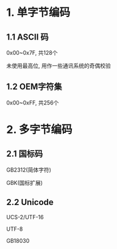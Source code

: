 # 1. 单字节编码

## 1.1 ASCII 码

0x00~0x7F, 共128个

未使用最高位, 用作一些通讯系统的奇偶校验

## 1.2 OEM字符集

0x00~0xFF, 共256个

# 2. 多字节编码

## 2.1 国标码

GB2312(简体字符)

GBK(国标扩展)

## 2.2 Unicode

UCS-2/UTF-16

UTF-8

GB18030
